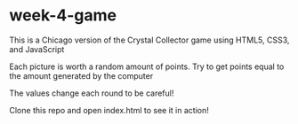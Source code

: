 # week-4-game

This is a Chicago version of the Crystal Collector game using HTML5, CSS3, and JavaScript


Each picture is worth a random amount of points. Try to get points equal to the amount generated by the computer

The values change each round to be careful!

Clone this repo and open index.html to see it in action!